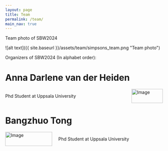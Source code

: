 ```yaml
---
layout: page
title: Team
permalink: /team/
main_nav: true
---
```


Team photo of SBW2024

![alt text]({{ site.baseurl }}/assets/team/simpsons_team.png "Team photo")

Organizers of SBW2024 (In alphabet order):

<!-- First member: -->
<h1 id="two column layout">Anna Darlene van der Heiden</h1>

<div style="display: flex;">
    <div style="flex: 1; padding-right: 10px;">
        <!-- Place your text content here -->
        <p>Phd Student at Uppsala University
        </p>
    </div>
    <div style="flex: 0 0 100px; padding-left: 10px;">
        <img src="{{ site.baseurl }}/assets/team/Anna_Darlene_modified.png" alt="Image" style="width: 100%;">
    </div>
</div>

<!-- Second member: -->
<h1 id="two column layout">Bangzhuo Tong</h1>

<div style="display: flex;">
    <div style="flex: 0 0 150px; padding-right: 10px;">
        <img src="{{ site.baseurl }}/assets/team/Bangzhuo_tong_modified.png" alt="Image" style="width: 100%;">
    </div>
    <div style="flex: 1; padding-left: 10px;">
        <!-- Place your text content here -->
        <p>Phd Student at Uppsala University
        </p>
    </div>
</div>

<!-- Third member: -->
<!-- So on... -->

